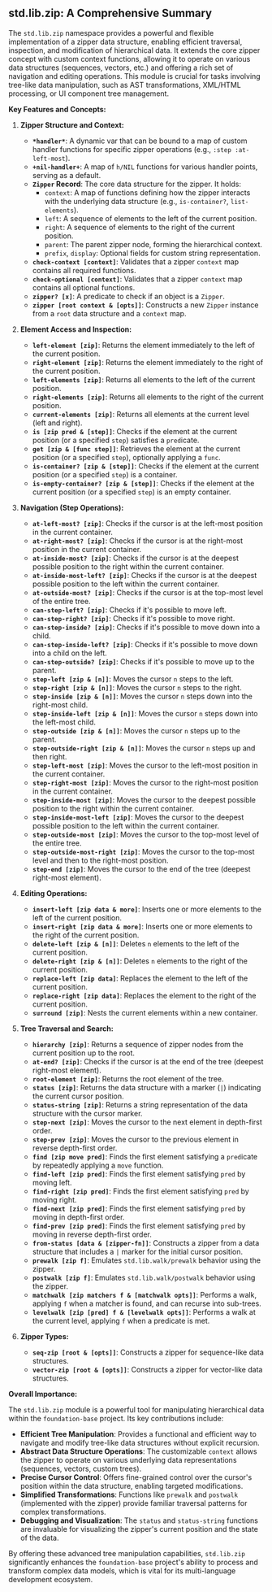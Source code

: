 ## std.lib.zip: A Comprehensive Summary

The `std.lib.zip` namespace provides a powerful and flexible implementation of a zipper data structure, enabling efficient traversal, inspection, and modification of hierarchical data. It extends the core zipper concept with custom context functions, allowing it to operate on various data structures (sequences, vectors, etc.) and offering a rich set of navigation and editing operations. This module is crucial for tasks involving tree-like data manipulation, such as AST transformations, XML/HTML processing, or UI component tree management.

**Key Features and Concepts:**

1.  **Zipper Structure and Context:**
    *   **`*handler*`**: A dynamic var that can be bound to a map of custom handler functions for specific zipper operations (e.g., `:step :at-left-most`).
    *   **`+nil-handler+`**: A map of `h/NIL` functions for various handler points, serving as a default.
    *   **`Zipper` Record**: The core data structure for the zipper. It holds:
        *   `context`: A map of functions defining how the zipper interacts with the underlying data structure (e.g., `is-container?`, `list-elements`).
        *   `left`: A sequence of elements to the left of the current position.
        *   `right`: A sequence of elements to the right of the current position.
        *   `parent`: The parent zipper node, forming the hierarchical context.
        *   `prefix`, `display`: Optional fields for custom string representation.
    *   **`check-context [context]`**: Validates that a zipper `context` map contains all required functions.
    *   **`check-optional [context]`**: Validates that a zipper `context` map contains all optional functions.
    *   **`zipper? [x]`**: A predicate to check if an object is a `Zipper`.
    *   **`zipper [root context & [opts]]`**: Constructs a new `Zipper` instance from a `root` data structure and a `context` map.

2.  **Element Access and Inspection:**
    *   **`left-element [zip]`**: Returns the element immediately to the left of the current position.
    *   **`right-element [zip]`**: Returns the element immediately to the right of the current position.
    *   **`left-elements [zip]`**: Returns all elements to the left of the current position.
    *   **`right-elements [zip]`**: Returns all elements to the right of the current position.
    *   **`current-elements [zip]`**: Returns all elements at the current level (left and right).
    *   **`is [zip pred & [step]]`**: Checks if the element at the current position (or a specified `step`) satisfies a `pred`icate.
    *   **`get [zip & [func step]]`**: Retrieves the element at the current position (or a specified `step`), optionally applying a `func`.
    *   **`is-container? [zip & [step]]`**: Checks if the element at the current position (or a specified `step`) is a container.
    *   **`is-empty-container? [zip & [step]]`**: Checks if the element at the current position (or a specified `step`) is an empty container.

3.  **Navigation (Step Operations):**
    *   **`at-left-most? [zip]`**: Checks if the cursor is at the left-most position in the current container.
    *   **`at-right-most? [zip]`**: Checks if the cursor is at the right-most position in the current container.
    *   **`at-inside-most? [zip]`**: Checks if the cursor is at the deepest possible position to the right within the current container.
    *   **`at-inside-most-left? [zip]`**: Checks if the cursor is at the deepest possible position to the left within the current container.
    *   **`at-outside-most? [zip]`**: Checks if the cursor is at the top-most level of the entire tree.
    *   **`can-step-left? [zip]`**: Checks if it's possible to move left.
    *   **`can-step-right? [zip]`**: Checks if it's possible to move right.
    *   **`can-step-inside? [zip]`**: Checks if it's possible to move down into a child.
    *   **`can-step-inside-left? [zip]`**: Checks if it's possible to move down into a child on the left.
    *   **`can-step-outside? [zip]`**: Checks if it's possible to move up to the parent.
    *   **`step-left [zip & [n]]`**: Moves the cursor `n` steps to the left.
    *   **`step-right [zip & [n]]`**: Moves the cursor `n` steps to the right.
    *   **`step-inside [zip & [n]]`**: Moves the cursor `n` steps down into the right-most child.
    *   **`step-inside-left [zip & [n]]`**: Moves the cursor `n` steps down into the left-most child.
    *   **`step-outside [zip & [n]]`**: Moves the cursor `n` steps up to the parent.
    *   **`step-outside-right [zip & [n]]`**: Moves the cursor `n` steps up and then right.
    *   **`step-left-most [zip]`**: Moves the cursor to the left-most position in the current container.
    *   **`step-right-most [zip]`**: Moves the cursor to the right-most position in the current container.
    *   **`step-inside-most [zip]`**: Moves the cursor to the deepest possible position to the right within the current container.
    *   **`step-inside-most-left [zip]`**: Moves the cursor to the deepest possible position to the left within the current container.
    *   **`step-outside-most [zip]`**: Moves the cursor to the top-most level of the entire tree.
    *   **`step-outside-most-right [zip]`**: Moves the cursor to the top-most level and then to the right-most position.
    *   **`step-end [zip]`**: Moves the cursor to the end of the tree (deepest right-most element).

4.  **Editing Operations:**
    *   **`insert-left [zip data & more]`**: Inserts one or more elements to the left of the current position.
    *   **`insert-right [zip data & more]`**: Inserts one or more elements to the right of the current position.
    *   **`delete-left [zip & [n]]`**: Deletes `n` elements to the left of the current position.
    *   **`delete-right [zip & [n]]`**: Deletes `n` elements to the right of the current position.
    *   **`replace-left [zip data]`**: Replaces the element to the left of the current position.
    *   **`replace-right [zip data]`**: Replaces the element to the right of the current position.
    *   **`surround [zip]`**: Nests the current elements within a new container.

5.  **Tree Traversal and Search:**
    *   **`hierarchy [zip]`**: Returns a sequence of zipper nodes from the current position up to the root.
    *   **`at-end? [zip]`**: Checks if the cursor is at the end of the tree (deepest right-most element).
    *   **`root-element [zip]`**: Returns the root element of the tree.
    *   **`status [zip]`**: Returns the data structure with a marker (`|`) indicating the current cursor position.
    *   **`status-string [zip]`**: Returns a string representation of the data structure with the cursor marker.
    *   **`step-next [zip]`**: Moves the cursor to the next element in depth-first order.
    *   **`step-prev [zip]`**: Moves the cursor to the previous element in reverse depth-first order.
    *   **`find [zip move pred]`**: Finds the first element satisfying a `pred`icate by repeatedly applying a `move` function.
    *   **`find-left [zip pred]`**: Finds the first element satisfying `pred` by moving left.
    *   **`find-right [zip pred]`**: Finds the first element satisfying `pred` by moving right.
    *   **`find-next [zip pred]`**: Finds the first element satisfying `pred` by moving in depth-first order.
    *   **`find-prev [zip pred]`**: Finds the first element satisfying `pred` by moving in reverse depth-first order.
    *   **`from-status [data & [zipper-fn]]`**: Constructs a zipper from a data structure that includes a `|` marker for the initial cursor position.
    *   **`prewalk [zip f]`**: Emulates `std.lib.walk/prewalk` behavior using the zipper.
    *   **`postwalk [zip f]`**: Emulates `std.lib.walk/postwalk` behavior using the zipper.
    *   **`matchwalk [zip matchers f & [matchwalk opts]]`**: Performs a walk, applying `f` when a matcher is found, and can recurse into sub-trees.
    *   **`levelwalk [zip [pred] f & [levelwalk opts]]`**: Performs a walk at the current level, applying `f` when a predicate is met.

6.  **Zipper Types:**
    *   **`seq-zip [root & [opts]]`**: Constructs a zipper for sequence-like data structures.
    *   **`vector-zip [root & [opts]]`**: Constructs a zipper for vector-like data structures.

**Overall Importance:**

The `std.lib.zip` module is a powerful tool for manipulating hierarchical data within the `foundation-base` project. Its key contributions include:

*   **Efficient Tree Manipulation**: Provides a functional and efficient way to navigate and modify tree-like data structures without explicit recursion.
*   **Abstract Data Structure Operations**: The customizable `context` allows the zipper to operate on various underlying data representations (sequences, vectors, custom trees).
*   **Precise Cursor Control**: Offers fine-grained control over the cursor's position within the data structure, enabling targeted modifications.
*   **Simplified Transformations**: Functions like `prewalk` and `postwalk` (implemented with the zipper) provide familiar traversal patterns for complex transformations.
*   **Debugging and Visualization**: The `status` and `status-string` functions are invaluable for visualizing the zipper's current position and the state of the data.

By offering these advanced tree manipulation capabilities, `std.lib.zip` significantly enhances the `foundation-base` project's ability to process and transform complex data models, which is vital for its multi-language development ecosystem.
